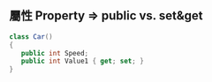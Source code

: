 ## 屬性 Property => public vs. set&get


 ```csharp
class Car()
{
    public int Speed;
    public int Value1 { get; set; }
}
```

